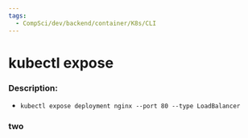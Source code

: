 ```yaml
---
tags:
  - CompSci/dev/backend/container/K8s/CLI
---
```

# kubectl expose
### Description:
- `kubectl expose deployment nginx --port 80 --type LoadBalancer`
### two